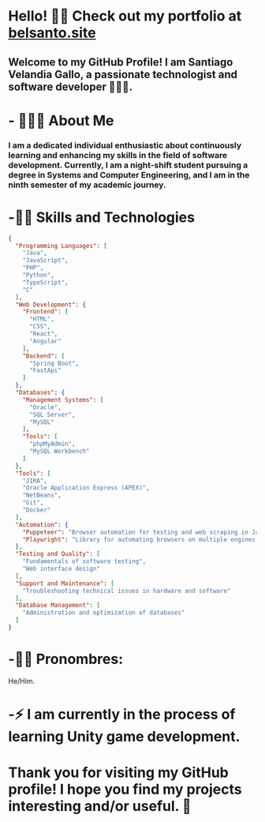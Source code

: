 <!--
**BelsantoUQ/BelsantoUQ** is a ✨ _special_ ✨ repository because its `README.md` (this file) appears on your GitHub profile.

Here are some ideas to get you started:

- 🔭 I’m currently working on ...
- 🌱 I’m currently learning ...
- 👯 I’m looking to collaborate on ...
- 🤔 I’m looking for help with ...
- 💬 Ask me about ...
- 📫 How to reach me: ...
- 😄 Pronouns: ...
- ⚡ Fun fact: ...

Proyectos Destacados
[Proyecto 1](enlace al proyecto 1): Descripción breve del proyecto y su importancia.
[Proyecto 2](enlace al proyecto 2): Descripción breve del proyecto y su impacto.
[Proyecto 3](enlace al proyecto 3): Descripción breve del proyecto y sus resultados.
-->

# Hello! 👋😄 Check out my portfolio at [belsanto.site](https://belsanto.site/)

## Welcome to my GitHub Profile! I am Santiago Velandia Gallo, a passionate technologist and software developer 🌿👩‍💻.

# - 🧑🏽‍🌾 About Me
### I am a dedicated individual enthusiastic about continuously learning and enhancing my skills in the field of software development. Currently, I am a night-shift student pursuing a degree in Systems and Computer Engineering, and I am in the ninth semester of my academic journey.

# -👨‍💼 Skills and Technologies
```json
{
  "Programming Languages": [
    "Java",
    "JavaScript",
    "PHP",
    "Python",
    "TypeScript",
    "C"
  ],
  "Web Development": {
    "Frontend": [
      "HTML",
      "CSS",
      "React",
      "Angular"
    ],
    "Backend": [
      "Spring Boot",
      "FastApi"
    ]
  },
  "Databases": {
    "Management Systems": [
      "Oracle",
      "SQL Server",
      "MySQL"
    ],
    "Tools": [
      "phpMyAdmin",
      "MySQL Workbench"
    ]
  },
  "Tools": [
    "JIRA",
    "Oracle Application Express (APEX)",
    "NetBeans",
    "Git",
    "Docker"
  ],
  "Automation": {
    "Puppeteer": "Browser automation for testing and web scraping in JavaScript.",
    "Playwright": "Library for automating browsers on multiple engines (Chromium, Firefox, WebKit)."
  },
  "Testing and Quality": [
    "Fundamentals of software testing",
    "Web interface design"
  ],
  "Support and Maintenance": [
    "Troubleshooting technical issues in hardware and software"
  ],
  "Database Management": [
    "Administration and optimization of databases"
  ]
}

```
# -🤵🏽 Pronombres: 
  He/Him.
# -⚡ I am currently in the process of learning Unity game development. 

# Thank you for visiting my GitHub profile! I hope you find my projects interesting and/or useful. 😬
